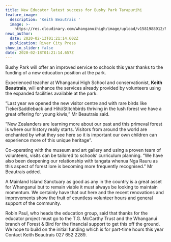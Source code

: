 ```yaml
---
title: New Educator latest success for Bushy Park Tarapurihi
feature_image:
  description: 'Keith Beautrais '
  image: >-
    https://res.cloudinary.com/whanganuihigh/image/upload/v1581988912/News/Keith_Beautrais._RCP_13.2.20.jpg
news_author:
  date: 2020-02-13T01:21:14.602Z
  publication: River City Press
show_in_slider: false
date: 2020-02-18T01:21:14.657Z
---
```

Bushy Park will offer an improved service to schools this year thanks to the funding of a new education position at the park.

Experienced teacher at Whanganui High School and conservationist, **Keith Beautrais**, will enhance the services already provided by volunteers using the expanded facilities available at the park.

“Last year we opened the new visitor centre and with rare birds like Tieke/Saddleback and Hihi/Stitchbirds thriving in the lush forest we have a great offering for young kiwis,” Mr Beautrais said.

“New Zealanders are learning more about our past and this primeval forest is where our history really starts. Visitors from around the world are enchanted by what they see here so it is important our own children can experience more of this unique heritage”.

Co-operating with the museum and art gallery and using a proven team of volunteers, visits can be tailored to schools’ curriculum planning. “We have also been deepening our relationship with tangata whenua Nga Rauru as this aspect of forest lore is becoming more frequently recognised.” Mr Beautrais added.

A Mainland Island Sanctuary as good as any in the country is a great asset for Whanganui but to remain viable it must always be looking to maintain momentum. We certainly have that out here and the recent renovations and improvements show the fruit of countless volunteer hours and general support of the community.

Robin Paul, who heads the education group, said that thanks for the educator project must go to the T.G. McCarthy Trust and the Whanganui branch of Forest & Bird for the financial support to get this off the ground. We hope to build on the initial funding which is for part-time hours this year  
Contact Keith Beautrais 027 652 2289.
